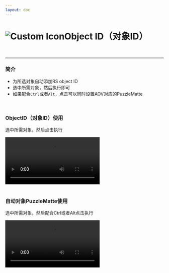 ```yaml
---
layout: doc
---
```

# <span class="h1-icon"><img src="/img/SG-ObjectID.webp" alt="Custom Icon"></span>Object ID（对象ID）

<br/>

---

### 简介

- 为所选对象自动添加RS object ID
- 选中所需对象，然后执行即可
- 如果配合`Ctrl`或者`Alt`，点击可以同时设置AOV对应的PuzzleMatte

<br/>


### ObjectID（对象ID）使用
选中所需对象，然后点击执行
<br/>

<video controls>
  <source src="/img/rs-nodesg-2-3-_command_object_id_1.webm" type="video/webm">
</video>

<br/>
<br/>

### 自动对象PuzzleMatte使用
选中所需对象，然后配合Ctrl或者Alt点击执行
<br/>

<video controls>
  <source src="/img/rs-nodesg-2-3-_command_object_id_2.webm" type="video/webm">
</video>

<br/>
<br/>